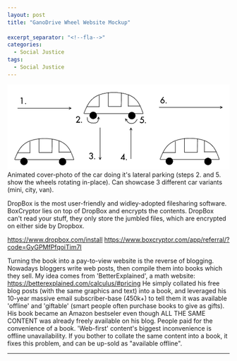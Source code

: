 ```yaml
---
layout: post
title: "GanoDrive Wheel Website Mockup"

excerpt_separator: "<!--fla-->"
categories:
  - Social Justice
tags:
  - Social Justice
---
```



<img alt="" title="" src="https://raw.githubusercontent.com/VanitasVanitatum/VanitasVanitatum.github.io/master/images/Concept_Cover_Photo.png"/>
Animated cover-photo of the car doing it's lateral parking (steps 2. and 5. show the wheels rotating in-place). Can showcase 3 different car variants (mini, city, van).

DropBox is the most user-friendly and widley-adopted filesharing software. BoxCryptor lies on top of DropBox and encrypts the contents. DropBox can't read your stuff, they only store the jumbled files, which are encrypted on either side by Dropbox.

https://www.dropbox.com/install
https://www.boxcryptor.com/app/referral/?code=GyGPMfPfqoiTim7I

Turning the book into a pay-to-view website is the reverse of blogging. Nowadays bloggers write web posts, then compile them into books which they sell. My idea comes from 'BetterExplained', a math website: https://betterexplained.com/calculus/#pricing He simply collated his free blog posts (with the same graphics and text) into a book, and leveraged his 10-year massive email subscriber-base (450k+) to tell them it was available 'offline' and 'giftable' (smart people often purchase books to give as gifts). His book became an Amazon bestseler even though ALL THE SAME CONTENT was already freely available on his blog. People paid for the convenience of a book. 'Web-first' content's biggest inconvenience is offline unavailability. If you bother to collate the same content into a book, it fixes this problem, and can be up-sold as "available offline".





___


